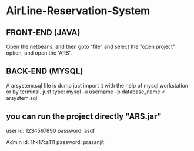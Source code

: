 # AirLine-Reservation-System

FRONT-END (JAVA)
------------------------------
Open the netbeans, and
then goto "file" and select the "open project" option, and
open the 'ARS'.

BACK-END (MYSQL)
--------------------------------
A arsystem.sql file is dump just import it with the help of mysql workstation or
by terminal.
just type: mysql -u username -p database_name < arsystem.sql

you can run the project directly "ARS.jar"
--------------------------------
user id: 1234567890 
password: asdf

Admin id: 1hk17cs111 
password: prasanjit
